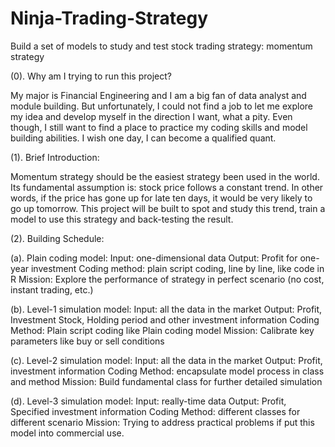# Ninja-Trading-Strategy
Build a set of models to study and test stock trading strategy: momentum strategy

(0). Why am I trying to run this project?

My major is Financial Engineering and I am a big fan of data analyst and module building. But unfortunately, I could not find a job to let me explore my idea and develop myself in the direction I want, what a pity. Even though, I still want to find a place to practice my coding skills and model building abilities. I wish one day, I can become a qualified quant.

(1). Brief Introduction:

Momentum strategy should be the easiest strategy been used in the world. Its fundamental assumption is: stock price follows a constant trend. In other words, if the price has gone up for late ten days, it would be very likely to go up tomorrow.  This project will be built to spot and study this trend, train a model to use this strategy and back-testing the result.

(2). Building Schedule:

(a). Plain coding model:
Input: one-dimensional data
Output: Profit for one-year investment
Coding method: plain script coding, line by line, like code in R
Mission: Explore the performance of strategy in perfect scenario (no cost, instant trading, etc.)

(b). Level-1 simulation model:
Input: all the data in the market
Output: Profit, Investment Stock, Holding period and other investment information
Coding Method: Plain script coding like Plain coding model
Mission: Calibrate key parameters like buy or sell conditions

(c). Level-2 simulation model:
Input: all the data in the market
Output: Profit, investment information
Coding Method: encapsulate model process in class and method
Mission: Build fundamental class for further detailed simulation

(d). Level-3 simulation model:
Input: really-time data
Output: Profit, Specified investment information
Coding Method: different classes for different scenario
Mission: Trying to address practical problems if put this model into commercial use.  

